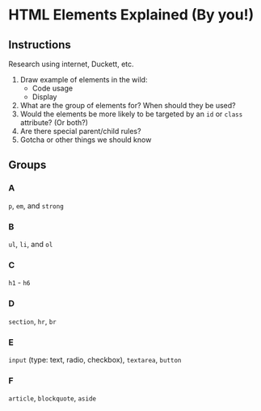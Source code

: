 HTML Elements Explained (By you!)
===

## Instructions

Research using internet, Duckett, etc.

1. Draw example of elements in the wild:
    * Code usage
    * Display
1. What are the group of elements for? When should they be used?
1. Would the elements be more likely to be targeted by an `id` or `class` attribute? (Or both?)
1. Are there special parent/child rules?
1. Gotcha or other things we should know

## Groups

### A

`p`, `em`, and `strong`

### B

`ul`, `li`, and `ol`

### C

`h1` - `h6`

### D

`section`, `hr`, `br`

### E

`input` (type: text, radio, checkbox), `textarea`, `button`

### F

`article`, `blockquote`, `aside`